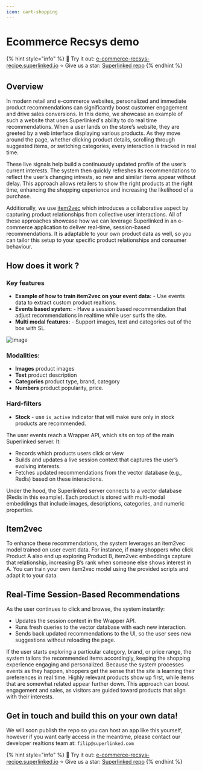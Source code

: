 ```yaml
---
icon: cart-shopping
---
```


# Ecommerce Recsys demo

{% hint style="info" %}
🚀 Try it out: [e-commerce-recsys-recipe.superlinked.io](https://e-commerce-recsys-recipe.superlinked.io)
⭐ Give us a star: [Superlinked repo](https://github.com/superlinked/superlinked)
{% endhint %}

## Overview

In modern retail and e-commerce websites, personalized and immediate product recommendations can significantly boost customer engagement and drive sales conversions. In this demo, we showcase an example of such a website that uses Superlinked's ability to do real time recommendations. When a user lands on the store’s website, they are greeted by a web interface displaying various products. As they move around the page, whether clicking product details, scrolling through suggested items, or switching categories, every interaction is tracked in real time. 

These live signals help build a continuously updated profile of the user’s current interests. The system then quickly refreshes its recommendations to reflect the user’s changing intrests, so new and similar items appear without delay. This approach allows retailers to show the right products at the right time, enhancing the shopping experience and increasing the likelihood of a purchase. 

Additionally, we use [item2vec](https://arxiv.org/vc/arxiv/papers/1603/1603.04259v2.pdf) which introduces a collaborative aspect by capturing product relationships from collective user interactions. All of these approaches showcase how we can leverage Superlinked in an e-commerce application to deliver real-time, session-based recommendations. It is adaptable to your own product data as well, so you can tailor this setup to your specific product relationships and consumer behaviour. 

## How does it work ?

### Key features

- **Example of how to train item2vec on your event data:** - Use events data to extract custom product realtions.
- **Events based system:** - Have a session based recommendation that adjust recommendations in realtime while user surfs the site.
- **Multi modal features:** - Support images, text and categories out of the box with SL.

![image](https://github.com/user-attachments/assets/17cc39fb-f007-4878-8e68-9d723d09aee2)

### Modalities:

- **Images** product images
- **Text** product description
- **Categories** product type, brand, category
- **Numbers** product popularity, price.

### Hard-filters
- **Stock** - use `is_active` indicator that will make sure only in stock products are recommended.

The user events reach a Wrapper API, which sits on top of the main Superlinked server. It:
-  Records which products users click or view.
-  Builds and updates a live session context that captures the user’s evolving interests.
-  Fetches updated recommendations from the vector database (e.g., Redis) based on these interactions.

Under the hood, the Superlinked server connects to a vector database (Redis in this example). Each product is stored with multi-modal embeddings that include images, descriptions, categories, and numeric properties.

## Item2vec

To enhance these recommendations, the system leverages an item2vec model trained on user event data. For instance, if many shoppers who click Product A also end up exploring Product B, item2vec embeddings capture that relationship, increasing B’s rank when someone else shows interest in A. You can train your own item2vec model using the provided scripts and adapt it to your data.

##  Real-Time Session-Based Recommendations

As the user continues to click and browse, the system instantly:
-  Updates the session context in the Wrapper API.
-  Runs fresh queries to the vector database with each new interaction.
-  Sends back updated recommendations to the UI, so the user sees new suggestions without reloading the page.

If the user starts exploring a particular category, brand, or price range, the system tailors the recommended items accordingly, keeping the shopping experience engaging and personalized. Because the system processes events as they happen, shoppers get the sense that the site is learning their preferences in real time. Highly relevant products show up first, while items that are somewhat related appear further down. This approach can boost engagement and sales, as visitors are guided toward products that align with their interests.

##  Get in touch and build this on your own data! 

We will soon publish the repo so you can host an app like this yourself, however if you want early access in the meantime, please contact our developer realtions team at: 
```filip@superlinked.com```

{% hint style="info" %}
🚀 Try it out: [e-commerce-recsys-recipe.superlinked.io](https://e-commerce-recsys-recipe.superlinked.io)
⭐ Give us a star: [Superlinked repo](https://github.com/superlinked/superlinked)
{% endhint %}

<!-- Link to the public repo (which we don't have for hotel search I think)
{% hint style="info" %}
💻 Github repo: [here](https://github.com/superlinked/superlinked-recipes/tree/main/projects/hotel-search)
{% endhint %} -->
